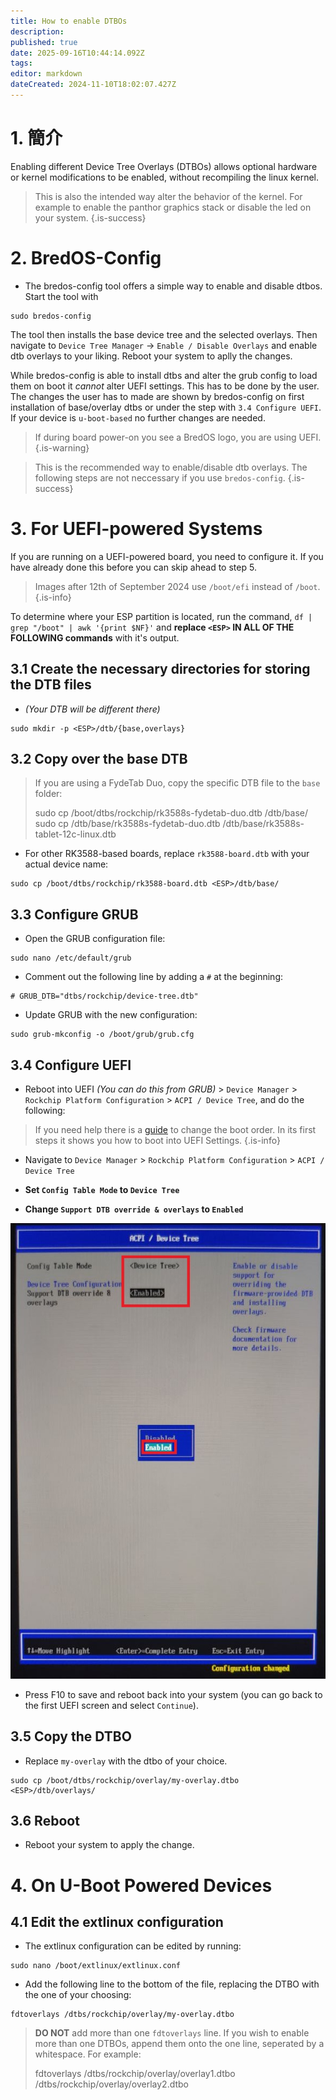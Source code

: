 ```yaml
---
title: How to enable DTBOs
description:
published: true
date: 2025-09-16T10:44:14.092Z
tags:
editor: markdown
dateCreated: 2024-11-10T18:02:07.427Z
---
```


# 1. 簡介

Enabling different Device Tree Overlays (DTBOs) allows optional hardware or kernel modifications to be enabled, without recompiling the linux kernel.

> This is also the intended way alter the behavior of the kernel. For example to enable the panthor graphics stack or disable the led on your system.
> {.is-success}

# 2. BredOS-Config

- The bredos-config tool offers a simple way to enable and disable dtbos. Start the tool with

```
sudo bredos-config
```

The tool then installs the base device tree and the selected overlays. Then navigate to `Device Tree Manager` -> `Enable / Disable Overlays` and enable dtb overlays to your liking. Reboot your system to aplly the changes.

While bredos-config is able to install dtbs and alter the grub config to load them on boot it _cannot_ alter UEFI settings. This has to be done by the user. The changes the user has to made are shown by bredos-config on first installation of base/overlay dtbs or under the step with `3.4 Configure UEFI`. If your device is `u-boot-based` no further changes are needed.

> If during board power-on you see a BredOS logo, you are using UEFI.
> {.is-warning}

> This is the recommended way to enable/disable dtb overlays. The following steps are not neccessary if you use `bredos-config`.
> {.is-success}

# 3. For UEFI-powered Systems

If you are running on a UEFI-powered board, you need to configure it.
If you have already done this before you can skip ahead to step 5.

> Images after 12th of September 2024 use `/boot/efi` instead of `/boot`.
> {.is-info}

To determine where your ESP partition is located, run the command,
`df | grep "/boot" | awk '{print $NF}'` and **replace **`<ESP>`** IN ALL OF THE FOLLOWING commands** with it's output.

## 3.1 Create the necessary directories for storing the DTB files

- _(Your DTB will be different there)_

```
sudo mkdir -p <ESP>/dtb/{base,overlays}
```

## 3.2 Copy over the base DTB

> If you are using a FydeTab Duo, copy the specific DTB file to the `base` folder:
>
> sudo cp /boot/dtbs/rockchip/rk3588s-fydetab-duo.dtb <ESP>/dtb/base/
> sudo cp <ESP>/dtb/base/rk3588s-fydetab-duo.dtb <ESP>/dtb/base/rk3588s-tablet-12c-linux.dtb

- For other RK3588-based boards, replace `rk3588-board.dtb` with your actual device name:

```
sudo cp /boot/dtbs/rockchip/rk3588-board.dtb <ESP>/dtb/base/
```

## 3.3 Configure GRUB

- Open the GRUB configuration file:

```
sudo nano /etc/default/grub
```

- Comment out the following line by adding a `#` at the beginning:

```
# GRUB_DTB="dtbs/rockchip/device-tree.dtb"
```

- Update GRUB with the new configuration:

```
sudo grub-mkconfig -o /boot/grub/grub.cfg
```

## 3.4 Configure UEFI

- Reboot into UEFI _(You can do this from GRUB)_ > `Device Manager` > `Rockchip Platform Configuration` > `ACPI / Device Tree`, and do the following:

> If you need help there is a [guide](/en/how-to/change-default-boot-order-rk3588) to change the boot order. In its first steps it shows you how to boot into UEFI Settings.
> {.is-info}

- Navigate to `Device Manager` > `Rockchip Platform Configuration` > `ACPI / Device Tree`

- **Set `Config Table Mode` to `Device Tree`**

- **Change `Support DTB override & overlays` to `Enabled`**

![](/panthor/enable_tree_dtb_in_uefi.jpg)

- Press F10 to save and reboot back into your system (you can go back to the first UEFI screen and select `Continue`).

## 3.5 Copy the DTBO

- Replace `my-overlay` with the dtbo of your choice.

```
sudo cp /boot/dtbs/rockchip/overlay/my-overlay.dtbo <ESP>/dtb/overlays/
```

## 3.6 Reboot

- Reboot your system to apply the change.

# 4. On U-Boot Powered Devices

## 4.1 Edit the extlinux configuration

- The extlinux configuration can be edited by running:

```
sudo nano /boot/extlinux/extlinux.conf
```

- Add the following line to the bottom of the file, replacing the DTBO with the one of your choosing:

```
fdtoverlays /dtbs/rockchip/overlay/my-overlay.dtbo
```

> **DO NOT** add more than one `fdtoverlays` line.
> If you wish to enable more than one DTBOs, append them onto the one line, seperated by a whitespace.
> For example:
>
> fdtoverlays /dtbs/rockchip/overlay/overlay1.dtbo /dtbs/rockchip/overlay/overlay2.dtbo

